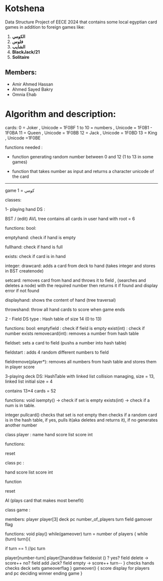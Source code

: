 # Kotshena
Data Structure Project of EECE 2024 that contains some local egyptian card games in addition to foreign games like:
1. **الكومي**
2. **فلوس**
3. **الشايب**
4. **BlackJack/21**
5. **Solitaire**

## Members:
- Amir Ahmed Hassan
- Ahmed Sayed Bakry
- Omnia Ehab
# Algorithm and description: 
cards: 
0 = Joker , Unicode = 1F0BF
1 to 10 = numbers , Unicode = 1F0B1 - 1F0BA
11 = Queen , Unicode = 1F0BB
12 = Jack , Unicode = 1F0BD
13 = King , Unicode =1F0BE


functions needed : 

- function generating random number between 0 and 12 (1 to 13 in some games)

- function that takes number as input and returns a character unicode of the card


----------------------------------------

game 1 = كومي

classes:

1- playing hand DS :

BST / (edit) AVL  tree 
contains all cards in user hand with root = 6

functions:
bool:

emptyhand: check if hand is empty

fullhand: check if hand is full

exists: check if card is in hand

integer:
drawcard: adds a card from deck to hand (takes integer and stores in BST createnode) 
 
setcard: removes card from hand and throws it to field , (searches and deletes a node) with the required number then returns it if found and display error if not found

displayhand: shows the content of hand (tree traversal)

throwshand: throw all hand cards to score when game ends

2 - Field 
  DS type : Hash table of size 14 (0 to 13) 

functions:
bool:
emptyfield : check if field is empty
exist(int) : check if number exists
removecard(int): removes a number from hash table

fieldset: sets a card to field (pushs a number into hash table) 

fieldstart : adds 4 random different numbers to field 

fieldremove(player*): removes all numbers from hash table and stores them in player score


3-playing deck
DS: 
HashTable with linked list collision managing, size = 13, linked list initial size = 4

contains 13*4 cards = 52 

functions:
void
isempty() -> check if set is empty
exists(int) -> check if a num is in table.

integer
pullcard()
checks that set is not empty then
checks if a random card is in the hash table, if yes, pulls it(aka deletes and returns it), if no generates another number


class player :
name
hand
score list
score int

functions:

reset

class pc :

hand 
score list
score int

function

reset

AI (plays card that makes most benefit)

class game :

members:
player player[3]
deck
pc
number_of_players
turn
field
gamover flag


functions:
void
play()
while(gameover) 
turn = number of players
{
while (turn) 
turn(){

if turn == 1 //pc turn 

player[number-turn]
player[]handdraw
fieldexist () ? 
yes? field delete -> score++
no? field add 
Jack? field empty -> score++ 
turn--
} 
checks hands
checks deck
sets gameoverflag
}
gameover()
{
score display for players and pc
deciding winner
ending game 
}

